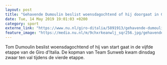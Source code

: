 ```yaml
---
layout: post
title: "Gehavende Dumoulin beslist woensdagochtend of hij doorgaat in Giro"
date: Tue, 14 May 2019 19:01:03 +0200
category: sport
externe_link: "https://www.nu.nl/giro-ditalia/5891913/gehavende-dumoulin-beslist-woensdagochtend-of-hij-doorgaat-in-giro.html"
feature_image: "https://media.nu.nl/m/9chxrkeanwlj_sqr256.jpg/gehavende-dumoulin-beslist-woensdagochtend-of-hij-doorgaat-in-giro.jpg"
---
```


Tom Dumoulin beslist woensdagochtend of hij van start gaat in de vijfde etappe van de Giro d'Italia. De kopman van Team Sunweb kwam dinsdag zwaar ten val tijdens de vierde etappe.
